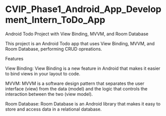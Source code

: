 # CVIP_Phase1_Android_App_Development_Intern_ToDo_App

Android Todo Project with View Binding, MVVM, and Room Database

This project is an Android Todo app that uses View Binding, MVVM, and Room Database, performing CRUD opreations.

Features

View Binding: View Binding is a new feature in Android that makes it easier to bind views in your layout to code.

MVVM: MVVM is a software design pattern that separates the user interface (view) from the data (model) and the logic that controls the interaction between the two (view model).

Room Database: Room Database is an Android library that makes it easy to store and access data in a relational database.
